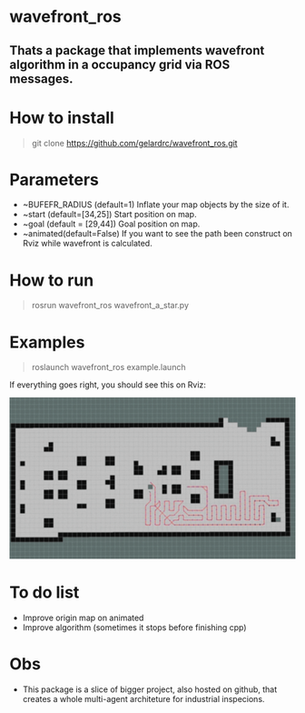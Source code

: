 # wavefront_ros
Thats a package that implements wavefront algorithm in a occupancy grid via ROS messages.
---------------------------------------------
# How to install
> git clone https://github.com/gelardrc/wavefront_ros.git

# Parameters

- ~BUFEFR_RADIUS (default=1)
	Inflate your map objects by the size of it.
- ~start (default=[34,25])
	Start position on map. 
- ~goal (default = [29,44])
	Goal position on map.
- ~animated(default=False)
	If you want to see the path been construct on Rviz while wavefront is calculated.

# How to run 

> rosrun wavefront_ros wavefront_a_star.py 

# Examples

> roslaunch wavefront_ros example.launch

If everything goes right, you should see this on Rviz:

![mapa](https://github.com/gelardrc/wavefront_ros/blob/main/img/path.gif)


# To do list

- Improve origin map on animated
- Improve algorithm (sometimes it stops before finishing cpp)

# Obs 

- This package is a slice of bigger project, also hosted on github, that creates a whole multi-agent architeture for industrial inspecions.

